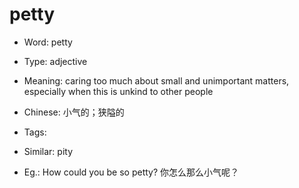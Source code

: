 # petty

- Word: petty

- Type: adjective
- Meaning: caring too much about small and unimportant matters, especially when this is unkind to other people
- Chinese: 小气的；狭隘的
- Tags: 
- Similar: pity
- Eg.: How could you be so petty? 你怎么那么小气呢？

